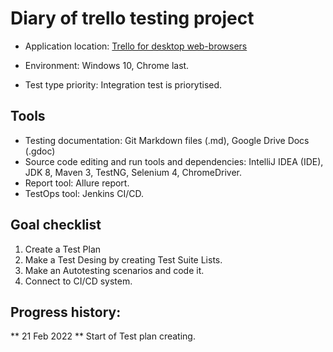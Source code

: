 # Diary of trello testing project


* Application location:  [Trello for desktop web-browsers](https://trello.com)

* Environment: Windows 10, Chrome last.
* Test type priority: Integration test is priorytised.

## Tools
* Testing documentation: Git Markdown files (.md), Google Drive Docs (.gdoc)
* Source code editing and run tools and dependencies: IntelliJ IDEA (IDE), JDK 8, Maven 3, TestNG, Selenium 4, ChromeDriver.
* Report tool: Allure report.
* TestOps tool: Jenkins CI/CD.

## Goal checklist
1. Create a Test Plan
2. Make a Test Desing by creating Test Suite Lists.
3. Make an Autotesting scenarios and code it.
4. Connect to CI/CD system.

## Progress history:
** 21 Feb 2022 **
Start of Test plan creating.
